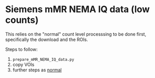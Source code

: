 # Siemens mMR NEMA IQ data (low counts)

This relies on the "normal" count level processsing to be done first, specifically the download and the ROIs.

Steps to follow:
1. `prepare_mMR_NEMA_IQ_data.py`
2. copy VOIs
3. further steps as [normal](../README.md#steps-to-follow-to-prepare-data)